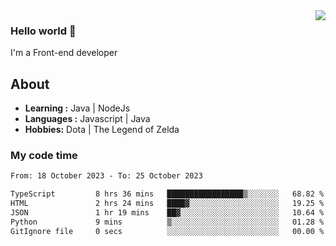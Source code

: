 <img align='right' src="https://github-readme-stats.vercel.app/api?username=jumodada&show_icons=true&theme=vue">

### Hello world 👋

I'm a Front-end developer 
    
## About
-  **Learning :** Java | NodeJs
-  **Languages :** Javascript | Java
-  **Hobbies:** Dota | The Legend of Zelda

### My code time

<!--START_SECTION:waka-->

```txt
From: 18 October 2023 - To: 25 October 2023

TypeScript         8 hrs 36 mins   █████████████████▒░░░░░░░   68.82 %
HTML               2 hrs 24 mins   ████▓░░░░░░░░░░░░░░░░░░░░   19.25 %
JSON               1 hr 19 mins    ██▓░░░░░░░░░░░░░░░░░░░░░░   10.64 %
Python             9 mins          ▒░░░░░░░░░░░░░░░░░░░░░░░░   01.28 %
GitIgnore file     0 secs          ░░░░░░░░░░░░░░░░░░░░░░░░░   00.00 %
```

<!--END_SECTION:waka-->
